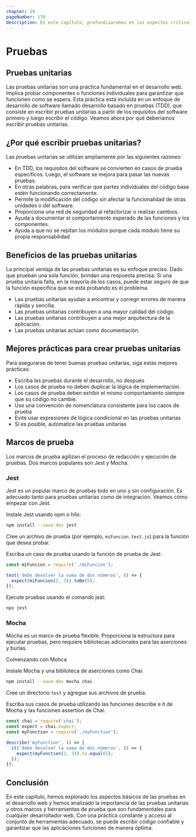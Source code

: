 ```yaml
---
chapter: 19
pageNumber: 170
description: En este capítulo, profundizaremos en los aspectos críticos de las pruebas en el desarrollo web. Estas habilidades son indispensables para garantizar la confiabilidad y funcionalidad de las aplicaciones web. Exploremos el mundo de las pruebas unitarias utilizando varias herramientas y marcos.
---
```


# Pruebas

## Pruebas unitarias

Las pruebas unitarias son una práctica fundamental en el desarrollo web. Implica probar componentes o funciones individuales para garantizar que funcionen como se espera. Esta práctica está incluida en un enfoque de desarrollo de software llamado desarrollo basado en pruebas (TDD), que consiste en escribir pruebas unitarias a partir de los requisitos del software primero y luego escribir el código. Veamos ahora por qué deberíamos escribir pruebas unitarias.

## ¿Por qué escribir pruebas unitarias?

Las pruebas unitarias se utilizan ampliamente por las siguientes razones:

- En TDD, los requisitos del software se convierten en casos de prueba específicos. Luego, el software se mejora para pasar las nuevas pruebas.
- En otras palabras, para verificar que partes individuales del código base estén funcionando correctamente.
- Permite la modificación del código sin afectar la funcionalidad de otras unidades o del software.
- Proporciona una red de seguridad al refactorizar o realizar cambios.
- Ayuda a documentar el comportamiento esperado de las funciones y los componentes.
- Ayuda a que no se repitan los módulos porque cada módulo tiene su propia responsabilidad.

## Beneficios de las pruebas unitarias

La principal ventaja de las pruebas unitarias es su enfoque preciso. Dado que prueban una sola función, brindan una respuesta precisa. Si una prueba unitaria falla, en la mayoría de los casos, puede estar seguro de que la función específica que se está probando es el problema.

- Las pruebas unitarias ayudan a encontrar y corregir errores de manera rápida y sencilla.
- Las pruebas unitarias contribuyen a una mayor calidad del código.
- Las pruebas unitarias contribuyen a una mejor arquitectura de la aplicación.
- Las pruebas unitarias actúan como documentación.

## Mejores prácticas para crear pruebas unitarias

Para asegurarse de tener buenas pruebas unitarias, siga estas mejores prácticas:

- Escriba las pruebas durante el desarrollo, no después
- Los casos de prueba no deben duplicar la lógica de implementación.
- Los casos de prueba deben exhibir el mismo comportamiento siempre que su código no cambie.
- Use una convención de nomenclatura consistente para los casos de prueba
- Evite usar expresiones de lógica condicional en las pruebas unitarias
- Si es posible, automatice las pruebas unitarias

## Marcos de prueba

Los marcos de prueba agilizan el proceso de redacción y ejecución de pruebas. Dos marcos populares son Jest y Mocha.

### Jest

Jest es un popular marco de pruebas todo en uno y sin configuración. Es adecuado tanto para pruebas unitarias como de integración. Veamos cómo empezar con Jest.

Instale Jest usando npm o hilo:

```sh
npm install --save-dev jest
```

Cree un archivo de prueba (por ejemplo, `miFuncion.test.js`) para la función que desea probar.

Escriba un caso de prueba usando la función de prueba de Jest:

```javascript
const miFuncion = require('./miFuncion');

test('debe devolver la suma de dos números', () => {
  expect(miFuncion(2, 3)).toBe(5);
});
```

Ejecute pruebas usando el comando jest:

```sh
npx jest
```

### Mocha

Mocha es un marco de prueba flexible. Proporciona la estructura para ejecutar pruebas, pero requiere bibliotecas adicionales para las aserciones y burlas.

Comenzando con Mohca

Instale Mocha y una biblioteca de aserciones como Chai:

```sh
npm install --save-dev mocha chai
```

Cree un directorio `test` y agregue sus archivos de prueba.

Escriba sus casos de prueba utilizando las funciones describe e it de Mocha y las funciones assertion de Chai.

```javascript
const chai = require('chai');
const expect = chai.expect;
const myFunction = require('./myFunction');

describe('myFunction', () => {
  it('debe devolver la suma de dos números', () => {
    expect(myFunction(2, 3)).to.equal(5);
  });
});
```

## Conclusión

En este capítulo, hemos explorado los aspectos básicos de las pruebas en el desarrollo web y hemos analizado la importancia de las pruebas unitarias y otros marcos y herramientas de prueba que son fundamentales para cualquier desarrollador web. Con una práctica constante y acceso al conjunto de herramientas adecuado, se puede escribir código confiable y garantizar que las aplicaciones funcionen de manera óptima.